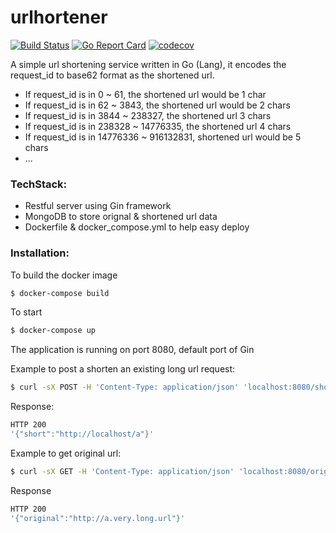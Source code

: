# urlhortener
[![Build Status](https://travis-ci.org/xlk3099/urlshortener.svg?branch=master)](https://travis-ci.org/xlk3099/urlshortener)
[![Go Report Card](https://goreportcard.com/badge/github.com/xlk3099/urlshortener)](https://goreportcard.com/report/github.com/xlk3099/urlshortener)
[![codecov](https://codecov.io/gh/xlk3099/urlshortener/branch/master/graph/badge.svg)](https://codecov.io/gh/xlk3099/urlshortener)

A simple url shortening service written in Go (Lang), it encodes the request_id to base62 format as the shortened url.

* If request_id is in 0 ~ 61, the shortened url  would be 1 char
* If request_id is in 62 ~ 3843, the shortened url would be 2 chars
* If request_id is in 3844 ~ 238327, the shortened url 3 chars
* If request_id is in 238328 ~ 14776335, the shortened url 4 chars
* If request_id is in 14776336 ~ 916132831, shortened url would be 5 chars
* ...

### TechStack:
  - Restful server using Gin framework
  - MongoDB to store orignal & shortened url data
  - Dockerfile & docker_compose.yml to help easy deploy

### Installation:
To build the docker image
```sh
$ docker-compose build
```
To start 
```sh
$ docker-compose up
```
The application is running on port 8080, default port of Gin

Example to post a shorten an existing long url request:
```sh
$ curl -sX POST -H 'Content-Type: application/json' 'localhost:8080/shorten' -d '{"url":"http://a.very.long.url"}'
```
Response:
```sh
HTTP 200
'{"short":"http://localhost/a"}'
```
Example to get original url:
```sh
$ curl -sX GET -H 'Content-Type: application/json' 'localhost:8080/original' -d '{"short":"http://localhost/a"}'
```
Response
```sh
HTTP 200
'{"original":"http://a.very.long.url"}'
```

